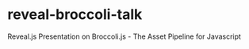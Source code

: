reveal-broccoli-talk
====================

Reveal.js Presentation on Broccoli.js - The Asset Pipeline for Javascript
